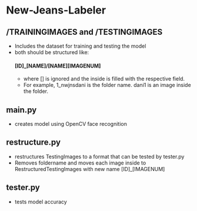 # New-Jeans-Labeler


## /TRAININGIMAGES and /TESTINGIMAGES
  - Includes the dataset for training and testing the model
  - both should be structured like:
    #### [ID]_[NAME]/[NAME][IMAGENUM]
    - where [] is ignored and the inside is filled with the respective field. 
    - For example, 
    1_nwjnsdani is the folder name. dani1 is an image inside the folder.


## main.py
  - creates model using OpenCV face recognition
## restructure.py
  - restructures TestingImages to a format that can be tested by tester.py
  - Removes foldername and moves each image inside to RestructuredTestingImages with new name [ID]_[IMAGENUM]
## tester.py
  - tests model accuracy
